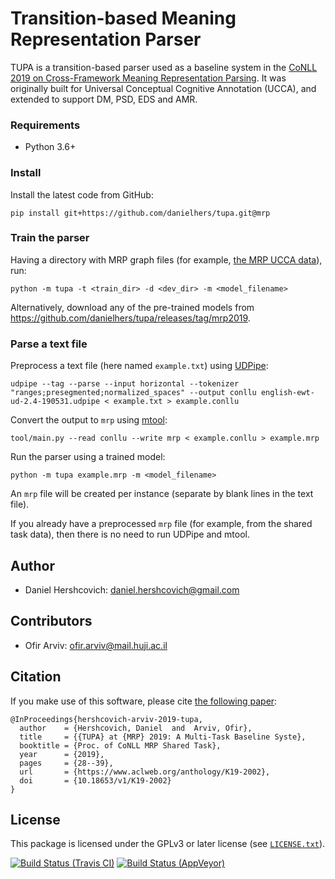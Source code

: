 Transition-based Meaning Representation Parser
==============================================
TUPA is a transition-based parser used as a baseline system in the
[CoNLL 2019 on Cross-Framework Meaning Representation Parsing](http://mrp.nlpl.eu/).
It was originally built for Universal Conceptual Cognitive Annotation (UCCA),
and extended to support DM, PSD, EDS and AMR.

### Requirements
* Python 3.6+

### Install

Install the latest code from GitHub:

    pip install git+https://github.com/danielhers/tupa.git@mrp

### Train the parser

Having a directory with MRP graph files
(for example, [the MRP UCCA data](http://svn.nlpl.eu/mrp/2019/public/ucca.tgz)),
run:

    python -m tupa -t <train_dir> -d <dev_dir> -m <model_filename>

Alternatively, download any of the pre-trained models from https://github.com/danielhers/tupa/releases/tag/mrp2019.

### Parse a text file

Preprocess a text file (here named `example.txt`) using [UDPipe](http://ufal.mff.cuni.cz/udpipe):

    udpipe --tag --parse --input horizontal --tokenizer "ranges;presegmented;normalized_spaces" --output conllu english-ewt-ud-2.4-190531.udpipe < example.txt > example.conllu

Convert the output to `mrp` using [mtool](https://github.com/cfmrp/mtool):
    
    tool/main.py --read conllu --write mrp < example.conllu > example.mrp

Run the parser using a trained model:

    python -m tupa example.mrp -m <model_filename>

An `mrp` file will be created per instance (separate by blank lines in the text file).

If you already have a preprocessed `mrp` file (for example, from the shared task data), then there is no need to run UDPipe and mtool.

Author
------
* Daniel Hershcovich: daniel.hershcovich@gmail.com

Contributors
------------
* Ofir Arviv: ofir.arviv@mail.huji.ac.il


Citation
--------
If you make use of this software, please cite [the following paper](https://www.aclweb.org/anthology/K19-2002):

    @InProceedings{hershcovich-arviv-2019-tupa,
      author    = {Hershcovich, Daniel  and  Arviv, Ofir},
      title     = {{TUPA} at {MRP} 2019: A Multi-Task Baseline Syste},
      booktitle = {Proc. of CoNLL MRP Shared Task},
      year      = {2019},
      pages     = {28--39},
      url       = {https://www.aclweb.org/anthology/K19-2002},
      doi       = {10.18653/v1/K19-2002}
    }


License
-------
This package is licensed under the GPLv3 or later license (see [`LICENSE.txt`](LICENSE.txt)).


[![Build Status (Travis CI)](https://travis-ci.com/danielhers/tupa.svg?branch=mrp)](https://travis-ci.com/danielhers/tupa)
[![Build Status (AppVeyor)](https://ci.appveyor.com/api/projects/status/github/danielhers/tupa/branch/mrp?svg=true)](https://ci.appveyor.com/project/danielh/tupa/branch/mrp)
